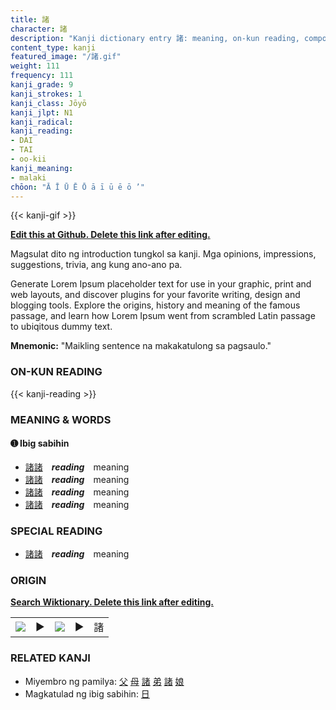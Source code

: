 ```yaml
---
title: 諸
character: 諸
description: "Kanji dictionary entry 諸: meaning, on-kun reading, compounds, origin, related kanji"
content_type: kanji
featured_image: "/諸.gif"
weight: 111
frequency: 111
kanji_grade: 9
kanji_strokes: 1
kanji_class: Jōyō
kanji_jlpt: N1
kanji_radical: 
kanji_reading: 
- DAI
- TAI
- oo-kii
kanji_meaning:
- malaki
chōon: "Ā Ī Ū Ē Ō ā ī ū ē ō ’"
---
```

[//]: # (Don't edit the line below. Kanji animated GIF code is automatically generated.)
{{< kanji-gif >}}

[//]: # (Edit below this line.)

**[Edit this at Github. Delete this link after editing.](https://github.com/tim0g/tim/tree/main/content/kanji/諸/index.md)**

Magsulat dito ng introduction tungkol sa kanji. Mga opinions, impressions, suggestions, trivia, ang kung ano-ano pa.

Generate Lorem Ipsum placeholder text for use in your graphic, print and web layouts, and discover plugins for your favorite writing, design and blogging tools. Explore the origins, history and meaning of the famous passage, and learn how Lorem Ipsum went from scrambled Latin passage to ubiqitous dummy text.
 
**Mnemonic:** "Maikling sentence na makakatulong sa pagsaulo."

### ON-KUN READING

[//]: # (Don't edit the line below. ON-KUN READING code is automatically generated.)
{{< kanji-reading >}}

### MEANING & WORDS

#### ➊ **Ibig sabihin**
  - [諸](../諸)[諸](../諸)　***reading***　meaning
  - [諸](../諸)[諸](../諸)　***reading***　meaning
  - [諸](../諸)[諸](../諸)　***reading***　meaning
  - [諸](../諸)[諸](../諸)　***reading***　meaning

### SPECIAL READING
  - [諸](../諸)[諸](../諸)　***reading***　meaning

### ORIGIN

**[Search Wiktionary. Delete this link after editing.](https://wiktionary.org/wiki/諸)**
<table class="kanji-table"><tr><td>
<img src="60px-諸-bronze.svg.png">
</td><td>▶</td><td>
<img src="60px-諸-oracle.svg.png">
</td><td>▶</td>
<td class="kanji-origin">諸</td>
</tr></table>

### RELATED KANJI
- Miyembro ng pamilya: [父](../父) [母](../母) [諸](../諸) [弟](../弟) [諸](../諸) [娘](../娘)
- Magkatulad ng ibig sabihin: [日](../日)
